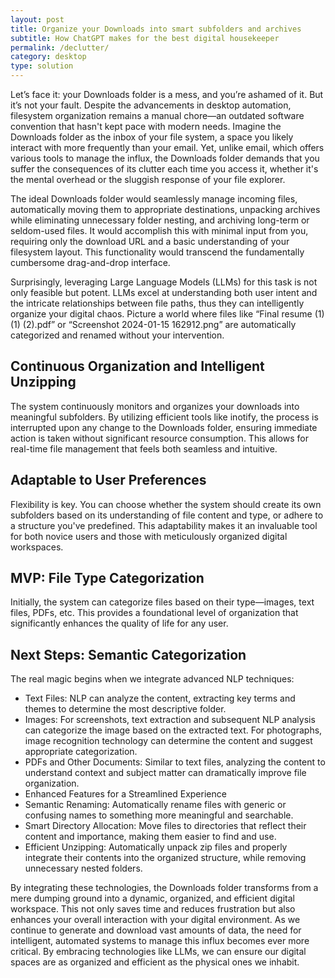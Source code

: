 ```yaml
---
layout: post
title: Organize your Downloads into smart subfolders and archives
subtitle: How ChatGPT makes for the best digital housekeeper
permalink: /declutter/
category: desktop
type: solution
---
```

Let’s face it: your Downloads folder is a mess, and you’re ashamed of it. But it’s not your fault. Despite the advancements in desktop automation, filesystem organization remains a manual chore—an outdated software convention that hasn't kept pace with modern needs. Imagine the Downloads folder as the inbox of your file system, a space you likely interact with more frequently than your email. Yet, unlike email, which offers various tools to manage the influx, the Downloads folder demands that you suffer the consequences of its clutter each time you access it, whether it's the mental overhead or the sluggish response of your file explorer.

The ideal Downloads folder would seamlessly manage incoming files, automatically moving them to appropriate destinations, unpacking archives while eliminating unnecessary folder nesting, and archiving long-term or seldom-used files. It would accomplish this with minimal input from you, requiring only the download URL and a basic understanding of your filesystem layout. This functionality would transcend the fundamentally cumbersome drag-and-drop interface.

Surprisingly, leveraging Large Language Models (LLMs) for this task is not only feasible but potent. LLMs excel at understanding both user intent and the intricate relationships between file paths, thus they can intelligently organize your digital chaos. Picture a world where files like “Final resume (1) (1) (2).pdf” or “Screenshot 2024-01-15 162912.png” are automatically categorized and renamed without your intervention.

## Continuous Organization and Intelligent Unzipping

The system continuously monitors and organizes your downloads into meaningful subfolders. By utilizing efficient tools like inotify, the process is interrupted upon any change to the Downloads folder, ensuring immediate action is taken without significant resource consumption. This allows for real-time file management that feels both seamless and intuitive.

## Adaptable to User Preferences

Flexibility is key. You can choose whether the system should create its own subfolders based on its understanding of file content and type, or adhere to a structure you've predefined. This adaptability makes it an invaluable tool for both novice users and those with meticulously organized digital workspaces.

## MVP: File Type Categorization

Initially, the system can categorize files based on their type—images, text files, PDFs, etc. This provides a foundational level of organization that significantly enhances the quality of life for any user.

## Next Steps: Semantic Categorization

The real magic begins when we integrate advanced NLP techniques:

* Text Files: NLP can analyze the content, extracting key terms and themes to determine the most descriptive folder.
* Images: For screenshots, text extraction and subsequent NLP analysis can categorize the image based on the extracted text. For photographs, image recognition technology can determine the content and suggest appropriate categorization.
* PDFs and Other Documents: Similar to text files, analyzing the content to understand context and subject matter can dramatically improve file organization.
* Enhanced Features for a Streamlined Experience
* Semantic Renaming: Automatically rename files with generic or confusing names to something more meaningful and searchable.
* Smart Directory Allocation: Move files to directories that reflect their content and importance, making them easier to find and use.
* Efficient Unzipping: Automatically unpack zip files and properly integrate their contents into the organized structure, while removing unnecessary nested folders.

By integrating these technologies, the Downloads folder transforms from a mere dumping ground into a dynamic, organized, and efficient digital workspace. This not only saves time and reduces frustration but also enhances your overall interaction with your digital environment. As we continue to generate and download vast amounts of data, the need for intelligent, automated systems to manage this influx becomes ever more critical. By embracing technologies like LLMs, we can ensure our digital spaces are as organized and efficient as the physical ones we inhabit.
